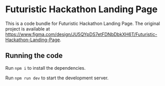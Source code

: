 
  # Futuristic Hackathon Landing Page

  This is a code bundle for Futuristic Hackathon Landing Page. The original project is available at https://www.figma.com/design/JU5QYpDS7etFDNbDbkXH6T/Futuristic-Hackathon-Landing-Page.

  ## Running the code

  Run `npm i` to install the dependencies.

  Run `npm run dev` to start the development server.
  